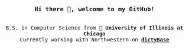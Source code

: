 <h3 align="center"><samp>Hi there 👋, welcome to my GitHub!</b></samp></h3>
<p align="center"><br>
  <samp>
    B.S. in Computer Science from 🏫 <b>University of Illinois at Chicago</b><br>
    Currently working with Northwestern on <b><a href="https://dictycr.org" title="dictyBase">dictyBase</a></b><br>
  </samp>
</p>
